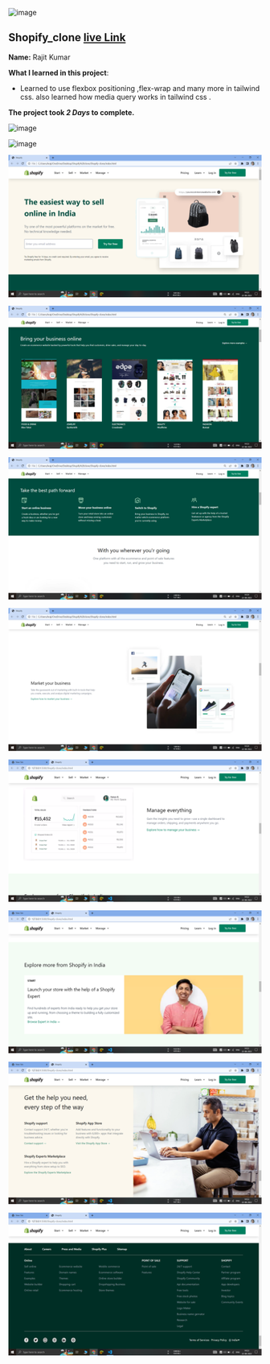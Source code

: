 ![image](https://img.shields.io/badge/Shopify-clone-red)

## Shopify_clone  [live Link](https://shopify-clone-app.netlify.app/)

**Name:** Rajit Kumar

**What I learned in this project**:

  - Learned to use flexbox positioning ,flex-wrap and many more in tailwind css.
  also learned how media query works in tailwind css .


**The project took ***2 Days*** to complete.** 

![image](https://img.shields.io/badge/INeuron-LearnCodeOnline-brightgreen)

![image](https://img.shields.io/badge/Full%20stack%20JS%20bootcamp-Hitesh%20Chaudhary-lightgrey)


![image](https://github.com/Rajit909/shopify-clone/blob/main/images/ss1.png)

![image](https://github.com/Rajit909/shopify-clone/blob/main/images/ss2.png)

![image](https://github.com/Rajit909/shopify-clone/blob/main/images/ss3.png)

![image](https://github.com/Rajit909/shopify-clone/blob/main/images/ss4.png)

![image](https://github.com/Rajit909/shopify-clone/blob/main/images/ss5.png)

![image](https://github.com/Rajit909/shopify-clone/blob/main/images/ss6.png)

![image](https://github.com/Rajit909/shopify-clone/blob/main/images/ss7.png)

![image](https://github.com/Rajit909/shopify-clone/blob/main/images/ss8.png)


